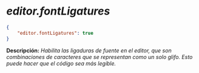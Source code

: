 <!-- Autor: Daniel Benjamin Perez Morales -->
<!-- GitHub: https://github.com/DanielPerezMoralesDev13 -->
<!-- Correo electrónico: danielperezdev@proton.me -->

# ***editor.fontLigatures***

```json
{
    "editor.fontLigatures": true
}
```

**Descripción:** *Habilita las ligaduras de fuente en el editor, que son combinaciones de caracteres que se representan como un solo glifo. Esto puede hacer que el código sea más legible.*
